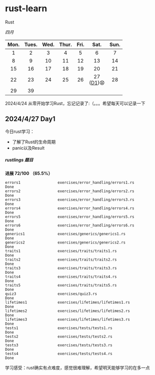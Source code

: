 # rust-learn
Rust

*四月*

| Mon. | Tues. | Wed. | Thur. | Fri. |                  Sat.                   | Sun. |
| :--: | :---: | :--: | :---: | :--: | :-------------------------------------: | :--: |
|  1   |   2   |  3   |   4   |  5   |                    6                    |  7   |
|  8   |   9   |  10  |  11   |  12  |                   13                    |  14  |
|  15  |  16   |  17  |  18   |  19  |                   20                    |  21  |
|  22  |  23   |  24  |  25   |  26  | 27 <br>([D1](#2024427-Day1)):anguished: |  28  |
|  29  |  39   |      |       |      |                                         |      |



2024/4/24 从零开始学习Rust，忘记记录了:（。。。希望每天可以记录一下

## 2024/4/27 Day1 

今日rust学习：

- 了解了Rust的生命周期
- panic以及Result

##### rustlings 题目

**进展 72/100 （65.5%）**

```
errors1                 exercises/error_handling/errors1.rs             Done
errors2                 exercises/error_handling/errors2.rs             Done
errors3                 exercises/error_handling/errors3.rs             Done
errors4                 exercises/error_handling/errors4.rs             Done
errors5                 exercises/error_handling/errors5.rs             Done
errors6                 exercises/error_handling/errors6.rs             Done
generics1               exercises/generics/generics1.rs                 Done
generics2               exercises/generics/generics2.rs                 Done
traits1                 exercises/traits/traits1.rs                     Done
traits2                 exercises/traits/traits2.rs                     Done
traits3                 exercises/traits/traits3.rs                     Done
traits4                 exercises/traits/traits4.rs                     Done
traits5                 exercises/traits/traits5.rs                     Done
quiz3                   exercises/quiz3.rs                              Done
lifetimes1              exercises/lifetimes/lifetimes1.rs               Done
lifetimes2              exercises/lifetimes/lifetimes2.rs               Done
lifetimes3              exercises/lifetimes/lifetimes3.rs               Done
tests1                  exercises/tests/tests1.rs                       Done
tests2                  exercises/tests/tests2.rs                       Done
tests3                  exercises/tests/tests3.rs                       Done
tests4                  exercises/tests/tests4.rs                       Done
```

学习感受：rust确实有点难度，感觉很难理解，希望明天能够学习的在多一点
